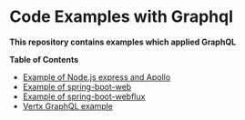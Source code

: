 # Code Examples with Graphql

**This repository contains examples which applied GraphQL**

**Table of Contents**

* [Example of Node.js express and Apollo](apollo-server/)
* [Example of spring-boot-web](spring-boot-webmvc/)
* [Example of spring-boot-webflux](spring-boot-webflux/)
* [Vertx GraphQL example](vertx/)

